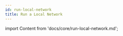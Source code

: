 ```yaml
---
id: run-local-network
title: Run a Local Network
---
```


import Content from 'docs/core/run-local-network.md';

<Content />
